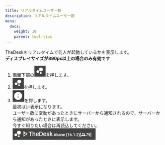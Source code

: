 ```yaml
---
title: リアルタイムユーザー数
description: リアルタイムユーザー数
menu:
  docs:
    weight: 10
    parent: tool-tips
---
```

TheDeskをリアルタイムで何人が起動しているかを表示します。  
__ディスプレイサイズが890px以上の場合のみ有効です__  
1. 画面下部の![tool5](https://raw.githubusercontent.com/cutls/TheDeskDocs/master/media/tool5.png)を押します。  
1. ![tool5](https://raw.githubusercontent.com/cutls/TheDeskDocs/master/media/tool5.png)を押します。  
1. ![tool6](https://raw.githubusercontent.com/cutls/TheDeskDocs/master/media/tool6.png)を押します。  
最初は`1+`表示になります。  
ユーザー数に変動があったときにサーバーから通知されるので、サーバーから通知があったときに表示します。  
今すぐ知りたい場合は再読込してください。  
![tool4](https://raw.githubusercontent.com/cutls/TheDeskDocs/master/media/tool4.png)  
